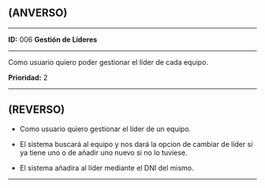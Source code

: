 ## (ANVERSO)

---

**ID:** 006 **Gestión de Líderes**

---

Como usuario quiero poder gestionar el líder de cada equipo.

**Prioridad:** 2

---

## (REVERSO)

* Como usuario quiero gestionar el líder de un equipo.

* El sistema buscará al equipo y nos dará la opcion de cambiar de líder si ya tiene uno o de añadir uno nuevo si no lo tuviese.

* El sistema añadira al líder mediante el DNI del mismo.

---